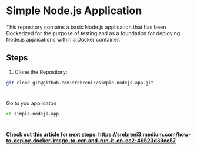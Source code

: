 # Simple Node.js Application

This repository contains a basic Node.js application that has been Dockerized for the purpose of testing and as a foundation for deploying Node.js applications within a Docker container. 

## Steps

1. Clone the Repository:

```bash
git clone git@github.com:srebreni3/simple-nodejs-app.git
```   
#
Go to you applicaton

```bash
cd simple-nodejs-app
```
#

**Check out this article for next steps: https://srebreni3.medium.com/how-to-deploy-docker-image-to-ecr-and-run-it-on-ec2-49523d39cc57**



